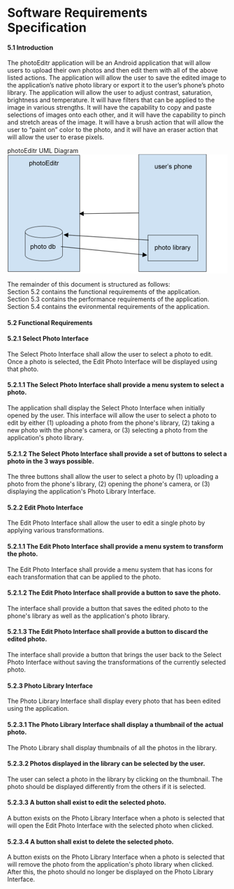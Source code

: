 # Software Requirements Specification

#### 5.1   Introduction
The photoEditr application will be an Android application that will allow users to upload their own photos and then
edit them with all of the above listed actions. The application will allow the user to save the edited image to 
the application’s native photo library or export it to the user’s phone’s photo library. The application will allow
the user to adjust contrast, saturation, brightness and temperature. It will have filters that can be applied to the
image in various strengths. It will have the capability to copy and paste selections of images onto each other, and
it will have the capability to pinch and stretch areas of the image. It will have a brush action that will allow the
user to “paint on” color to the photo, and it will have an eraser action that will allow the user to erase pixels.      
                   
photoEditr UML Diagram             
![UML DIAGRAM](https://raw.githubusercontent.com/maryalvs/photo-editr/master/software%20requirements%20specification/uml.png)

The remainder of this document is structured as follows:         
Section 5.2 contains the functional requirements of the application.              
Section 5.3 contains the performance requirements of the application.               
Section 5.4 contains the evironmental requirements of the application.             
                 
#### 5.2 Functional Requirements
#### 5.2.1 Select Photo Interface
The Select Photo Interface shall allow the user to select a photo to edit. Once a photo is selected, the 
Edit Photo Interface will be displayed using that photo.             
#### 5.2.1.1  The Select Photo Interface shall provide a menu system to select a photo.
The application shall display the Select Photo Interface when initially opened by the user.
This interface will allow the user to select a photo to edit by either (1) uploading a photo
from the phone's library, (2) taking a new photo with the phone's camera, or (3) selecting a photo from
the application's photo library.
#### 5.2.1.2  The Select Photo Interface shall provide a set of buttons to select a photo in the 3 ways possible.
The three buttons shall allow the user to select a photo by (1) uploading a photo
from the phone's library, (2) opening the phone's camera, or (3) displaying the application's Photo Library Interface.
#### 5.2.2 Edit Photo Interface
The Edit Photo Interface shall allow the user to edit a single photo by applying various transformations.
#### 5.2.1.1  The Edit Photo Interface shall provide a menu system to transform the photo.
The Edit Photo Interface shall provide a menu system that has icons for each transformation that can be applied
to the photo.
#### 5.2.1.2 The Edit Photo Interface shall provide a button to save the photo.
The interface shall provide a button that saves the edited photo to the phone's library as well as the application's photo library.
#### 5.2.1.3 The Edit Photo Interface shall provide a button to discard the edited photo.
The interface shall provide a button that brings the user back to the Select Photo Interface without saving the transformations of
the currently selected photo.
#### 5.2.3 Photo Library Interface
The Photo Library Interface shall display every photo that has been edited using the application.
#### 5.2.3.1 The Photo Library Interface shall display a thumbnail of the actual photo.
The Photo Library shall display thumbnails of all the photos in the library.
#### 5.2.3.2 Photos displayed in the library can be selected by the user.
The user can select a photo in the library by clicking on the thumbnail. The photo should be displayed 
differently from the others if it is selected.
#### 5.2.3.3 A button shall exist to edit the selected photo.
A button exists on the Photo Library Interface when a photo is selected that will open the Edit Photo Interface
with the selected photo when clicked.
#### 5.2.3.4 A button shall exist to delete the selected photo.
A button exists on the Photo Library Interface when a photo is selected that will remove the photo from the 
application's photo library when clicked. After this, the photo should no longer be displayed on the Photo Library Interface.
